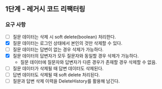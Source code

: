 ## 1단계 - 레거시 코드 리팩터링

### 요구 사항

* [ ] 질문 데이터는 삭제 시 soft delete(boolean) 처리한다.
* [x] 질문 데이터는 로그인 상태에서 본인의 것만 삭제할 수 있다.
* [ ] 질문 데이터는 답변이 없는 경우 삭제가 가능하다.
* [x] 질문 데이터의 답변자가 모두 질문자와 동일할 경우 삭제가 가능하다.
  * 질문 데이터에 질문자와 답변자가 다른 경우가 존재할 경우 삭제할 수 없음.
* [ ] 질문 데이터가 삭제될 때 답변 데이터도 삭제된다.
* [ ] 답변 데이터도 삭제될 때 soft delete 처리된다.
* [ ] 질문과 답변 삭제 이력을 DeleteHistory를 활용해 남긴다.